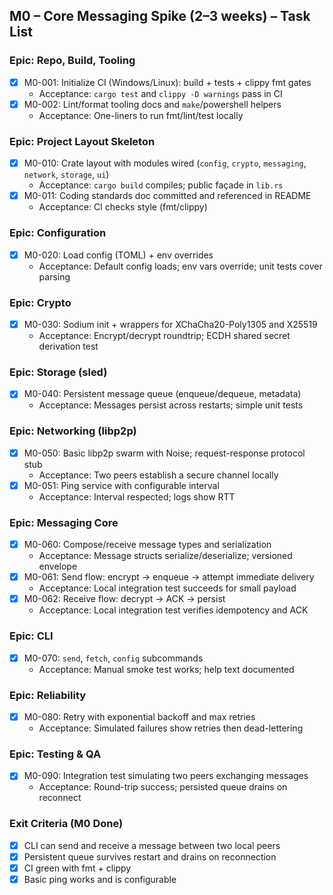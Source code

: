 ## M0 – Core Messaging Spike (2–3 weeks) – Task List

### Epic: Repo, Build, Tooling
- [x] M0-001: Initialize CI (Windows/Linux): build + tests + clippy fmt gates
  - Acceptance: `cargo test` and `clippy -D warnings` pass in CI
- [x] M0-002: Lint/format tooling docs and `make`/powershell helpers
  - Acceptance: One-liners to run fmt/lint/test locally

### Epic: Project Layout Skeleton
- [x] M0-010: Crate layout with modules wired (`config`, `crypto`, `messaging`, `network`, `storage`, `ui`)
  - Acceptance: `cargo build` compiles; public façade in `lib.rs`
- [x] M0-011: Coding standards doc committed and referenced in README
  - Acceptance: CI checks style (fmt/clippy)

### Epic: Configuration
- [x] M0-020: Load config (TOML) + env overrides
  - Acceptance: Default config loads; env vars override; unit tests cover parsing

### Epic: Crypto
- [x] M0-030: Sodium init + wrappers for XChaCha20-Poly1305 and X25519
  - Acceptance: Encrypt/decrypt roundtrip; ECDH shared secret derivation test

### Epic: Storage (sled)
- [x] M0-040: Persistent message queue (enqueue/dequeue, metadata)
  - Acceptance: Messages persist across restarts; simple unit tests

### Epic: Networking (libp2p)
- [x] M0-050: Basic libp2p swarm with Noise; request-response protocol stub
  - Acceptance: Two peers establish a secure channel locally
- [x] M0-051: Ping service with configurable interval
  - Acceptance: Interval respected; logs show RTT

### Epic: Messaging Core
- [x] M0-060: Compose/receive message types and serialization
  - Acceptance: Message structs serialize/deserialize; versioned envelope
- [x] M0-061: Send flow: encrypt → enqueue → attempt immediate delivery
  - Acceptance: Local integration test succeeds for small payload
- [x] M0-062: Receive flow: decrypt → ACK → persist
  - Acceptance: Local integration test verifies idempotency and ACK

### Epic: CLI
- [x] M0-070: `send`, `fetch`, `config` subcommands
  - Acceptance: Manual smoke test works; help text documented

### Epic: Reliability
- [x] M0-080: Retry with exponential backoff and max retries
  - Acceptance: Simulated failures show retries then dead-lettering

### Epic: Testing & QA
- [x] M0-090: Integration test simulating two peers exchanging messages
  - Acceptance: Round-trip success; persisted queue drains on reconnect

### Exit Criteria (M0 Done)
- [x] CLI can send and receive a message between two local peers
- [x] Persistent queue survives restart and drains on reconnection
- [x] CI green with fmt + clippy
- [x] Basic ping works and is configurable
